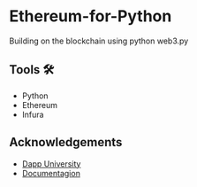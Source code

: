 # Ethereum-for-Python
Building on the blockchain using python web3.py

## Tools 🛠 
 - Python
 - Ethereum
 - Infura
 
 ## Acknowledgements 
 - [Dapp University](https://www.youtube.com/watch?v=SAi5rYFh7yw&list=PLS5SEs8ZftgVn38FOhXvLc0PoX_0hnJO9)
 - [Documentagion](https://web3py.readthedocs.io/en/v5/)
